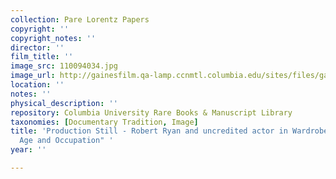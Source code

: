 ```yaml
---
collection: Pare Lorentz Papers
copyright: ''
copyright_notes: ''
director: ''
film_title: ''
image_src: 110094034.jpg
image_url: http://gainesfilm.qa-lamp.ccnmtl.columbia.edu/sites/files/gainesfilm/images/110094034.jpg
location: ''
notes: ''
physical_description: ''
repository: Columbia University Rare Books & Manuscript Library
taxonomies: [Documentary Tradition, Image]
title: 'Production Still - Robert Ryan and uncredited actor in Wardrobe Test for "Name,
  Age and Occupation" '
year: ''

---
```

